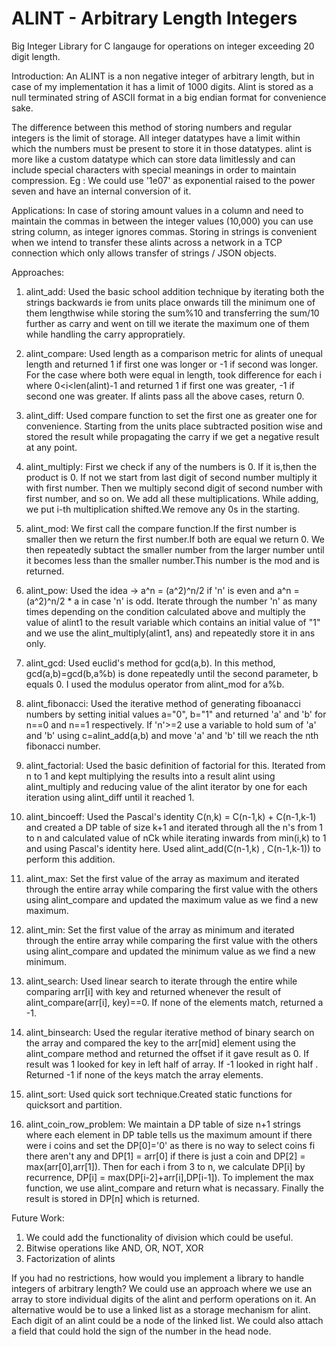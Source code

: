 # ALINT - Arbitrary Length Integers
Big Integer Library for C langauge for operations on integer exceeding 20 digit length.

Introduction:
An ALINT is a non negative integer of arbitrary length, but in case of my implementation it has a limit of 1000 digits. Alint is stored as a null terminated string of ASCII format in a big endian format for convenience sake.

The difference between this method of storing numbers and regular integers is the limit of storage. All integer datatypes have a limit within which the numbers must be present to store it in those datatypes. alint is more like a custom datatype which can store data limitlessly and can include special characters with special meanings in order to maintain compression. Eg : We could use '1e07' as exponential raised to the power seven and have an internal conversion of it.

Applications:
In case of storing amount values in a column and need to maintain the commas in between the integer values (10,000) you can use string column, as integer ignores commas.
Storing in strings is convenient when we intend to transfer these alints across a network in a TCP connection which only allows transfer of strings / JSON objects.


Approaches:
1) alint_add: Used the basic school addition technique by  iterating both the strings backwards ie from units place onwards till the minimum one of them lengthwise while storing the sum%10 and transferring the sum/10 further as carry and went on till we iterate the maximum one of them while handling the carry appropratiely. 

2) alint_compare: Used length as a comparison metric for alints of unequal length and returned 1 if first one was longer or -1 if second was longer. For the case where both were equal in length, took difference for each i where 0<i<len(alint)-1 and returned 1 if first one was greater, -1 if second one was greater. If alints pass all the above cases, return 0.

3) alint_diff: Used compare function to set the first one as greater one for convenience. Starting from the units place subtracted position wise and stored the result while propagating the carry if we get a negative result at any point. 

4) alint_multiply: First we check if any of the numbers is 0. If it is,then the product is 0. If not we start from last digit of second number multiply it with first number. Then we multiply second digit of second number with first number, and so on. We add all these multiplications. While adding, we put i-th multiplication shifted.We remove any 0s in the starting. 

5) alint_mod: We first call the compare function.If the first number is smaller then we return the first number.If both are equal we return 0.
We then repeatedly subtact the smaller number from the larger number until it becomes less than the smaller number.This number is the mod and is returned.

6) alint_pow: Used the idea -> a^n = (a^2)^n/2 if 'n' is even and a^n = (a^2)^n/2 * a in case 'n' is odd. Iterate through the number 'n' as many times depending on the condition calculated above and multiply the value of alint1 to the result variable which contains an initial value of "1" and we use the alint_multiply(alint1, ans) and repeatedly store it in ans only.



7) alint_gcd: Used euclid's method for gcd(a,b). In this method, gcd(a,b)=gcd(b,a%b) is done repeatedly until the second parameter, b equals 0. I used the modulus operator from alint_mod for a%b.



8) alint_fibonacci: Used the iterative method of generating fiboanacci numbers by setting initial values a="0", b="1" and returned 'a' and 'b' for n==0 and n==1 respectively. If 'n'>=2 use a variable to hold sum of 'a' and 'b' using c=alint_add(a,b) and move 'a' and 'b' till we reach the nth fibonacci number.

9) alint_factorial: Used the basic definition of factorial for this. Iterated from n to 1 and kept multiplying the results into a result alint using alint_multiply and reducing value of the alint iterator by one for each iteration using alint_diff until it reached 1.

10) alint_bincoeff: Used the Pascal's identity C(n,k) = C(n-1,k) + C(n-1,k-1) and created a DP table of size k+1 and iterated through all the n's from 1 to n and calculated value of nCk while iterating inwards from min(i,k) to 1 and using Pascal's identity here. Used alint_add(C(n-1,k) , C(n-1,k-1)) to perform this addition.

11) alint_max: Set the first value of the array as maximum and iterated through the entire array while comparing the first value with the others using alint_compare and updated the maximum value as we find a new maximum. 

12) alint_min: Set the first value of the array as minimum and iterated through the entire array while comparing the first value with the others using alint_compare and updated the minimum value as we find a new minimum. 

13) alint_search: Used linear search to iterate through the entire while comparing arr[i] with key and returned whenever the result of alint_compare(arr[i], key)==0. If none of the elements match, returned a -1.

14) alint_binsearch: Used the regular iterative method of binary search on the array and compared the key to the arr[mid] element using the alint_compare method and returned the offset if it gave result as 0. If result was 1 looked for key in left half of array. If -1 looked in right half . Returned -1 if none of the keys match the array elements.

15) alint_sort: Used quick sort technique.Created static functions for quicksort and partition.

16) alint_coin_row_problem: We maintain a DP table of size n+1 strings where each element in DP table tells us the maximum amount if there were i coins and set the DP[0]='0' as there is no way to select coins fi there aren't any and DP[1] = arr[0] if there is just a coin and DP[2] = max(arr[0],arr[1]). Then for each i from 3 to n, we calculate DP[i] by recurrence, DP[i] = max(DP[i-2]+arr[i],DP[i-1]). To implement the max function, we use alint_compare and return what is necassary. Finally the result is stored in DP[n] which is returned.

Future Work:
1) We could add the functionality of division which could be useful.
2) Bitwise operations like AND, OR, NOT, XOR
3) Factorization of alints

If you had no restrictions, how would you implement a library to handle integers of arbitrary length?
We could use an approach where we use an array to store individual digits of the alint and perform operations on it.
An alternative would be to use a linked list as a storage mechanism for alint. Each digit of an alint could be a node of the linked list. We could also attach a field that could hold the sign of the number in the head node.


